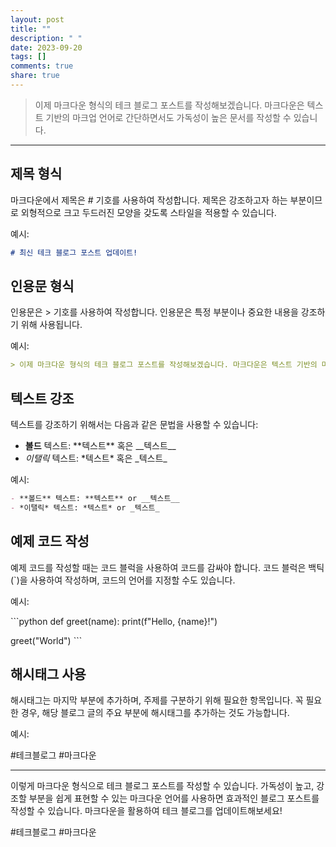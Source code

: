 ```yaml
---
layout: post
title: ""
description: " "
date: 2023-09-20
tags: []
comments: true
share: true
---
```


> 이제 마크다운 형식의 테크 블로그 포스트를 작성해보겠습니다. 마크다운은 텍스트 기반의 마크업 언어로 간단하면서도 가독성이 높은 문서를 작성할 수 있습니다.

---

## 제목 형식

마크다운에서 제목은 \# 기호를 사용하여 작성합니다. 제목은 강조하고자 하는 부분이므로 외형적으로 크고 두드러진 모양을 갖도록 스타일을 적용할 수 있습니다.

예시:

```markdown
# 최신 테크 블로그 포스트 업데이트!
```

## 인용문 형식

인용문은 \> 기호를 사용하여 작성합니다. 인용문은 특정 부분이나 중요한 내용을 강조하기 위해 사용됩니다.

예시:

```markdown
> 이제 마크다운 형식의 테크 블로그 포스트를 작성해보겠습니다. 마크다운은 텍스트 기반의 마크업 언어로 간단하면서도 가독성이 높은 문서를 작성할 수 있습니다.
```

## 텍스트 강조

텍스트를 강조하기 위해서는 다음과 같은 문법을 사용할 수 있습니다:

- **볼드** 텍스트: \*\*텍스트\*\* 혹은 \_\_텍스트\_\_
- *이탤릭* 텍스트: \*텍스트\* 혹은 \_텍스트\_

예시:

```markdown
- **볼드** 텍스트: **텍스트** or __텍스트__
- *이탤릭* 텍스트: *텍스트* or _텍스트_
```

## 예제 코드 작성

예제 코드를 작성할 때는 코드 블럭을 사용하여 코드를 감싸야 합니다. 코드 블럭은 백틱(\`)을 사용하여 작성하며, 코드의 언어를 지정할 수도 있습니다.

예시:

\`\`\`python
def greet(name):
    print(f"Hello, {name}!")
    
greet("World")
\`\`\`

## 해시태그 사용

해시태그는 마지막 부분에 추가하며, 주제를 구분하기 위해 필요한 항목입니다. 꼭 필요한 경우, 해당 블로그 글의 주요 부분에 해시태그를 추가하는 것도 가능합니다.

예시:

\#테크블로그 #마크다운

---

이렇게 마크다운 형식으로 테크 블로그 포스트를 작성할 수 있습니다. 가독성이 높고, 강조할 부분을 쉽게 표현할 수 있는 마크다운 언어를 사용하면 효과적인 블로그 포스트를 작성할 수 있습니다. 마크다운을 활용하여 테크 블로그를 업데이트해보세요!

#테크블로그 #마크다운